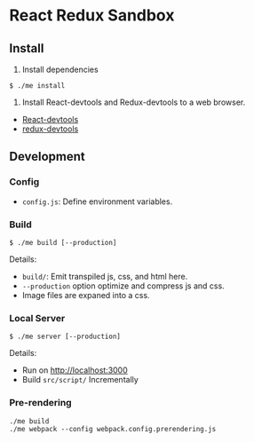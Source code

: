 # React Redux Sandbox

## Install

1. Install dependencies

  ```
  $ ./me install
  ```

1. Install React-devtools and Redux-devtools to a web browser.
  * [React-devtools](https://github.com/facebook/react-devtools)
  * [redux-devtools](https://github.com/zalmoxisus/redux-devtools-extension)


## Development

### Config

* `config.js`: Define environment variables.


### Build

`$ ./me build [--production]`

Details:
* `build/`: Emit transpiled js, css, and html here.
* `--production` option optimize and compress js and css.
* Image files are expaned into a css.

### Local Server

`$ ./me server [--production]`

Details:
* Run on [http://localhost:3000](http://localhost:3000)
* Build `src/script/` Incrementally

### Pre-rendering

```
./me build
./me webpack --config webpack.config.prerendering.js
```
